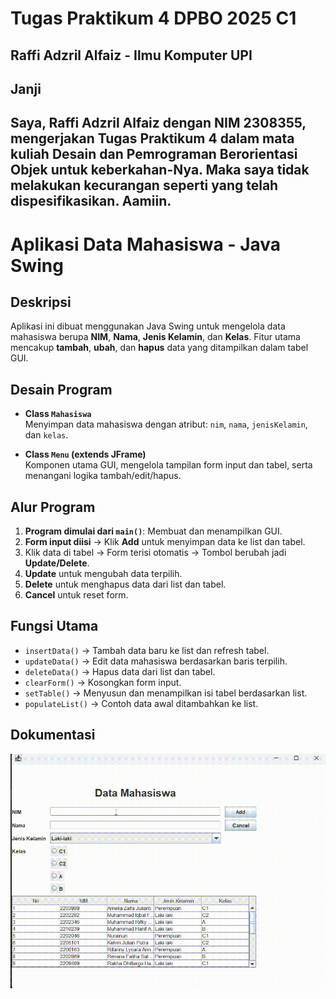 # Tugas Praktikum 4 DPBO 2025 C1
Raffi Adzril Alfaiz - Ilmu Komputer UPI
---

## Janji
Saya, Raffi Adzril Alfaiz dengan NIM 2308355, mengerjakan Tugas Praktikum 4 dalam mata kuliah Desain dan Pemrograman Berorientasi Objek untuk keberkahan-Nya. Maka saya tidak melakukan kecurangan seperti yang telah dispesifikasikan. Aamiin.
---
# Aplikasi Data Mahasiswa - Java Swing

## Deskripsi
Aplikasi ini dibuat menggunakan Java Swing untuk mengelola data mahasiswa berupa **NIM**, **Nama**, **Jenis Kelamin**, dan **Kelas**. Fitur utama mencakup **tambah**, **ubah**, dan **hapus** data yang ditampilkan dalam tabel GUI.

## Desain Program
- **Class `Mahasiswa`**  
  Menyimpan data mahasiswa dengan atribut: `nim`, `nama`, `jenisKelamin`, dan `kelas`.

- **Class `Menu` (extends JFrame)**  
  Komponen utama GUI, mengelola tampilan form input dan tabel, serta menangani logika tambah/edit/hapus.

## Alur Program
1. **Program dimulai dari `main()`**: Membuat dan menampilkan GUI.
2. **Form input diisi** → Klik **Add** untuk menyimpan data ke list dan tabel.
3. Klik data di tabel → Form terisi otomatis → Tombol berubah jadi **Update/Delete**.
4. **Update** untuk mengubah data terpilih.
5. **Delete** untuk menghapus data dari list dan tabel.
6. **Cancel** untuk reset form.

## Fungsi Utama
- `insertData()` → Tambah data baru ke list dan refresh tabel.
- `updateData()` → Edit data mahasiswa berdasarkan baris terpilih.
- `deleteData()` → Hapus data dari list dan tabel.
- `clearForm()` → Kosongkan form input.
- `setTable()` → Menyusun dan menampilkan isi tabel berdasarkan list.
- `populateList()` → Contoh data awal ditambahkan ke list.

## Dokumentasi
![gifrecord](Screenshots/record-dokumentasi.gif)


